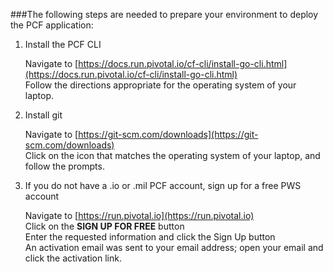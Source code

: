 ###The following steps are needed to prepare your environment to deploy the PCF application:

1. Install the PCF CLI

   Navigate to [https://docs.run.pivotal.io/cf-cli/install-go-cli.html](https://docs.run.pivotal.io/cf-cli/install-go-cli.html)  
   Follow the directions appropriate for the operating system of your laptop.
   
2. Install git

   Navigate to [https://git-scm.com/downloads](https://git-scm.com/downloads)  
   Click on the icon that matches the operating system of your laptop, and follow the prompts.

3. If you do not have a .io or .mil PCF account, sign up for a free PWS account

   Navigate to [https://run.pivotal.io](https://run.pivotal.io)  
   Click on the **SIGN UP FOR FREE** button  
   Enter the requested information and click the Sign Up button  
   An activation email was sent to your email address; open your email and click the activation link.
  
   
   
   
